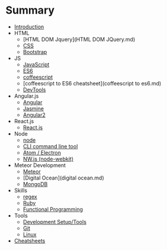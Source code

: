 # Summary

* [Introduction](README.md)
* HTML
   * [HTML DOM Jquery](HTML DOM JQuery.md)
   * [CSS](CSS.md)
   * [Bootstrap](Bootstrap.md)
* JS
   * [JavaScript](javascript.md)
   * [ES6](ES6.md)
   * [coffeescript](coffeescript.md)
   * [coffeescript to ES6 cheatsheet](coffeescript to es6.md)
   * [DevTools](DevTools.md)
* Angular.js
   * [Angular](angularjs.md)
   * [Jasmine](jasmine.md)
   * [Angular2](angular2.md)
* React.js
   * [React.js](reactjs.md)
* Node
   * [node](node.md)
   * [CLI command line tool](cli.md)
   * [Atom / Electron](Atom.md)
   * [NW.js (node-webkit)](nw.md)
* Meteor Development
   * [Meteor](meteor.md)
   * [Digital Ocean](digital ocean.md)
   * [MongoDB](mongodb.md)
* Skills
   * [regex](regex.md)
   * [Ruby](Ruby.md)
   * [Functional Programming](functional_programming.md)
* Tools
   * [Development Setup/Tools](development_tools.md)
   * [Git](git.md)
   * [Linux](linux.md)
* [Cheatsheets](Cheatsheets/README.md)

